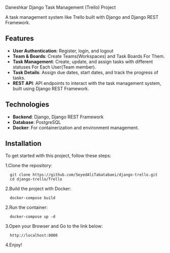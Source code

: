 Daneshkar Django Task Management (Trello) Project

A task management system like Trello built with Django and Django REST Framework.

## Features
- **User Authentication**: Register, login, and logout
- **Team & Boards**: Create Teams(Workspaces) and Task Boards For Them.
- **Task Management**: Create, update, and assign tasks with different statuses For Each User(Team member).
- **Task Details**: Assign due dates, start dates, and track the progress of tasks.
- **REST API**: API endpoints to interact with the task management system, built using Django REST Framework.
## Technologies
- **Backend**: Django, Django REST Framework
- **Database**: PostgreSQL
- **Docker**: For containerization and environment management.


## Installation

To get started with this project, follow these steps:

1.Clone the repository:
  ```
    git clone https://github.com/SeyedAliTabatabaei/django-trello.git
    cd django-trello/Trello
  ```

2.Build the project with Docker:
  ```
    docker-compose build
  ```
2.Run the container:
  ```
    docker-compose up -d
  ```
3.Open your Browser and Go to the link below:
```
  http://localhost:8000
```
4.Enjoy!
